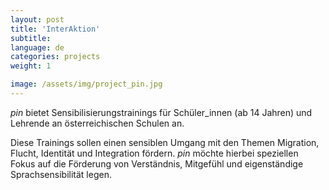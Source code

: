 ```yaml
---
layout: post
title: 'InterAktion'
subtitle:
language: de
categories: projects
weight: 1

image: /assets/img/project_pin.jpg
---
```


*pin* bietet Sensibilisierungstrainings für Schüler_innen (ab 14 Jahren) und Lehrende an österreichischen Schulen an.

Diese Trainings sollen einen sensiblen Umgang mit den Themen Migration, Flucht, Identität und Integration fördern. *pin* möchte hierbei speziellen Fokus auf die Förderung von Verständnis, Mitgefühl und eigenständige Sprachsensibilität legen.
